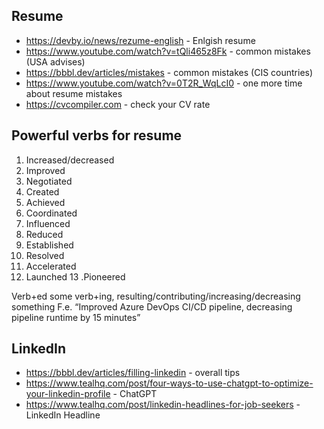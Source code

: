 ## Resume
- https://devby.io/news/rezume-english - Enlgish resume
- https://www.youtube.com/watch?v=tQli465z8Fk - common mistakes (USA advises)
- https://bbbl.dev/articles/mistakes - common mistakes (CIS countries)
- https://www.youtube.com/watch?v=0T2R_WqLcI0 - one more time about resume mistakes
- https://cvcompiler.com - check your CV rate

## Powerful verbs for resume

1. Increased/decreased
2. Improved
3. Negotiated
4. Created
5. Achieved
6. Coordinated
7. Influenced
8. Reduced
9. Established
10. Resolved
11. Accelerated
12. Launched
13 .Pioneered

Verb+ed some verb+ing, resulting/contributing/increasing/decreasing something
F.e. “Improved Azure DevOps CI/CD pipeline, decreasing pipeline runtime by 15 minutes”

## LinkedIn
- https://bbbl.dev/articles/filling-linkedin - overall tips
- https://www.tealhq.com/post/four-ways-to-use-chatgpt-to-optimize-your-linkedin-profile - ChatGPT
- https://www.tealhq.com/post/linkedin-headlines-for-job-seekers - LinkedIn Headline
